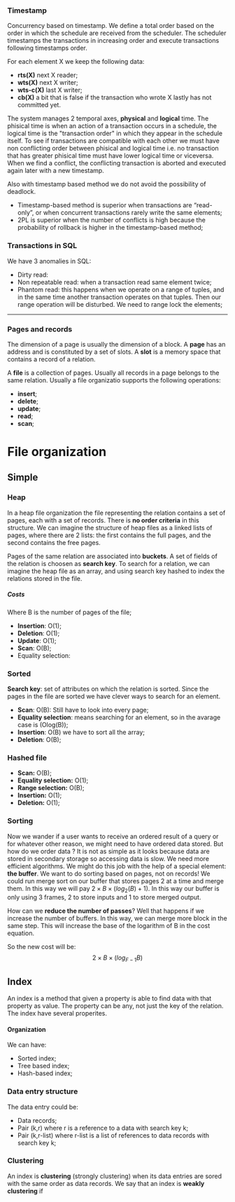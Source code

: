 ### Timestamp
Concurrency based on timestamp. We define a total order based on the order in which the schedule are received from the scheduler.
The scheduler timestamps the transactions in increasing order and execute transactions following timestamps order.

For each element X we keep the following data:
- **rts(X)** next X reader;
- **wts(X)** next X writer;
- **wts-c(X)** last X writer;
- **cb(X)** a bit that is false if the transaction who wrote X lastly has not committed yet.

The system manages 2 temporal axes, **physical** and **logical** time.
The phisical time is when an action of a transaction occurs in a schedule, the logical time is the "transaction order" in which they appear in the schedule itself.
To see if transactions are compatible with each other we must have non conflicting order between phisical and logical time i.e. no transaction that has greater phisical time must have lower logical time or viceversa.
When we find a conflict, the conflicting transaction is aborted and executed again later with a new timestamp.

Also with timestamp based method we do not avoid the possibility of deadlock.
- Timestamp-based method is superior when transactions are “read-only”, or when concurrent transactions rarely write the same elements;
- 2PL is superior when the number of conflicts is high because the probability of rollback is higher in the timestamp-based method;

### Transactions in SQL
We have 3 anomalies in SQL:
- Dirty read:
- Non repeatable read: when a transaction read same element twice;
- Phantom read: this happens when we operate on a range of tuples, and in the same time another transaction operates on that tuples. Then our range operation will be disturbed. We need to range lock the elements;

---

### Pages and records
The dimension of a page is usually the dimension of a block.
A **page** has an address and is constituted by a set of slots. A **slot** is a memory space that contains a record of a relation.

A **file** is a collection of pages. Usually all records in a page belongs to the same relation.
Usually a file organizatio supports the following operations:
- **insert**;
- **delete**;
- **update**;
- **read**;
- **scan**;

# File organization

## Simple
### Heap
In a heap file organization the file representing the relation contains a set of pages, each with a set of records. There is **no order criteria** in this structure.
We can imagine the structure of heap files as a linked lists of pages, where there are 2 lists: the first contains the full pages, and the second contains the free pages.

Pages of the same relation are associated into **buckets**.
A set of fields of the relation is choosen as **search key**.
To search for a relation, we can imagine the heap file as an array, and using search key hashed to index the relations stored in the file.

##### Costs
Where B is the number of pages of the file;
- **Insertion**: O(1);
- **Deletion**: O(1);
- **Update**: O(1);
- **Scan**: O(B);
- Equality selection:

### Sorted
**Search key**: set of attributes on which the relation is sorted.
Since the pages in the file are sorted we have clever ways to search for an element.
- **Scan**: O(B): Still have to look into every page;
- **Equality selection**: means searching for an element, so in the avarage case is (Olog(B));
- **Insertion**: O(B) we have to sort all the array;
- **Deletion**: O(B);


### Hashed file
- **Scan:** O(B);
- **Equality selection:** O(1);
- **Range selection:** O(B);
- **Insertion:** O(1);
- **Deletion:** O(1);

### Sorting 
Now we wander if a user wants to receive an ordered result of a query or for whatever other reason, we might need to have ordered data stored.
But how do we order data ?
It is not as simple as it looks because data are stored in secondary storage so accessing data is slow. We need more efficient algorithms. We might do this job with the help of a special element: **the buffer**.
We want to do sorting based on pages, not on records!
We could run merge sort on our buffer that stores pages 2 at a time and merge them.
In this way we will pay $2\times B\times (log_2(B) +1)$.
In this way our buffer is only using 3 frames, 2 to store inputs and 1 to store merged output.

How can we **reduce the number of passes**?
Well that happens if we increase the number of buffers. In this way, we can merge more block in the same step. This will increase the base of the logarithm of B in the cost equation.

So the new cost will be:$$2\times B \times (log_{F-1}B)$$
## Index
An index is a method that given a property is able to find data with that property as value.
The property can be any, not just the key of the relation.
The index have several properites.

#### Organization
We can have:
- Sorted index;
- Tree based index;
- Hash-based index;

### Data entry structure
The data entry could be:
- Data records;
- Pair (k,r) where r is a reference to a data with search key k;
- Pair (k,r-list) where r-list is a list of references to data records with search key k;

### Clustering
An index is **clustering** (strongly clustering) when its data entries are sored with the same order as data records.
We say that an index is **weakly clustering** if 